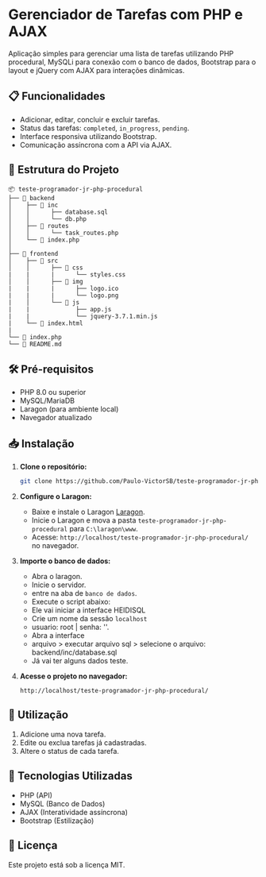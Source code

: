 # Gerenciador de Tarefas com PHP e AJAX

Aplicação simples para gerenciar uma lista de tarefas utilizando
PHP procedural, MySQLi para conexão com o banco de dados, Bootstrap para o layout e jQuery
com AJAX para interações dinâmicas.

## 📋 Funcionalidades

- Adicionar, editar, concluir e excluir tarefas.
- Status das tarefas: `completed`, `in_progress`, `pending`.
- Interface responsiva utilizando Bootstrap.
- Comunicação assíncrona com a API via AJAX.

## 📂 Estrutura do Projeto

```
📦 teste-programador-jr-php-procedural
├── 📂 backend 
│    ├── 📂 inc
│    │      ├── database.sql
│    │      └── db.php
│    ├── 📂 routes
│    │      └── task_routes.php
│    └── 📄 index.php     
│         
├── 📂 frontend       
│    ├── 📂 src
│    │      ├── 📂 css
|    |      |      └── styles.css
│    │      ├── 📂 img
|    |      |      ├── logo.ico
|    |      |      └── logo.png
|    │      └── 📂 js
|    |             ├── app.js
|    |             └── jquery-3.7.1.min.js
|    └── 📄 index.html
|
└── 📄 index.php
└── 📄 README.md
```

## 🛠️ Pré-requisitos

- PHP 8.0 ou superior
- MySQL/MariaDB
- Laragon (para ambiente local)
- Navegador atualizado

## 📥 Instalação

1. **Clone o repositório:**
   ```bash
   git clone https://github.com/Paulo-VictorSB/teste-programador-jr-php-procedural.git
   ```

2. **Configure o Laragon:**
   - Baixe e instale o Laragon [Laragon](https://www.mediafire.com/file/k0w1ovdkea4bbr7laragon-wamp+(2).exe/file).
   - Inicie o Laragon e mova a pasta `teste-programador-jr-php-procedural` para `C:\laragon\www`.
   - Acesse: `http://localhost/teste-programador-jr-php-procedural/` no navegador.

3. **Importe o banco de dados:**
   - Abra o laragon.
   - Inicie o servidor. 
   - entre na aba de `banco de dados`.
   - Execute o script abaixo:
   - Ele vai iniciar a interface HEIDISQL 
   - Crie um nome da sessão `localhost`
   - usuario: root | senha: ''.
   - Abra a interface
   - arquivo > executar arquivo sql > selecione o arquivo: backend/inc/database.sql
   - Já vai ter alguns dados teste.

4. **Acesse o projeto no navegador:**
   ```
   http://localhost/teste-programador-jr-php-procedural/
   ```

## 🚀 Utilização

1. Adicione uma nova tarefa.
2. Edite ou exclua tarefas já cadastradas.
3. Altere o status de cada tarefa.

## 🧰 Tecnologias Utilizadas

- PHP (API)
- MySQL (Banco de Dados)
- AJAX (Interatividade assíncrona)
- Bootstrap (Estilização)

## 📄 Licença

Este projeto está sob a licença MIT.
